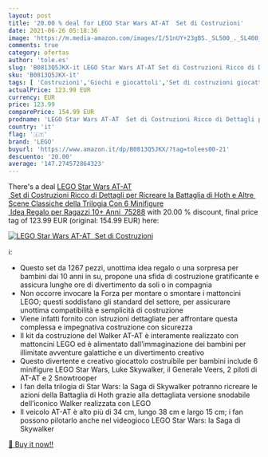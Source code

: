 ```yaml
---
layout: post
title: '20.00 % deal for LEGO Star Wars AT-AT  Set di Costruzioni'
date: 2021-06-26 05:18:36
image: 'https://m.media-amazon.com/images/I/51nUY+23gBS._SL500_._SL400_.jpg'
comments: true
category: ofertas
author: 'tole.es'
slug: 'B0813Q5JKX-it LEGO Star Wars AT-AT Set di Costruzioni Ricco di Dettagli...'
sku: 'B0813Q5JKX-it'
tags: [ 'Costruzioni','Giochi e giocattoli','Set di costruzioni giocattolo','lego', ]
actualPrice: 123.99 EUR
currency: EUR
price: 123.99
comparePrice: 154.99 EUR
prodname: 'LEGO Star Wars AT-AT  Set di Costruzioni Ricco di Dettagli per Ricreare la Battaglia di Hoth e Altre Scene Classiche della Trilogia Con 6 Minifigure  Idea Regalo per Ragazzi 10+ Anni  75288'
country: 'it'
flag: '🇮🇹'
brand: 'LEGO'
buyurl: 'https://www.amazon.it/dp/B0813Q5JKX/?tag=tolees00-21'
descuento: '20.00'
average: '147.274572864323'
---
```


There's a deal [LEGO Star Wars AT-AT  Set di Costruzioni Ricco di Dettagli per Ricreare la Battaglia di Hoth e Altre Scene Classiche della Trilogia Con 6 Minifigure  Idea Regalo per Ragazzi 10+ Anni  75288](https://www.amazon.it/dp/B0813Q5JKX/?tag=tolees00-21)  with  20.00 % discount, final price tag of  123.99 EUR (original: 154.99 EUR) here:

[![LEGO Star Wars AT-AT  Set di Costruzioni](https://m.media-amazon.com/images/I/51nUY+23gBS._SL500_._SL400_.jpg)](https://www.amazon.it/dp/B0813Q5JKX/?tag=tolees00-21)

ℹ️:

- Questo set da 1267 pezzi, unottima idea regalo o una sorpresa per bambini dai 10 anni in su, propone una sfida di costruzione gratificante e assicura lunghe ore di divertimento da soli o in compagnia
- Non occorre invocare la Forza per montare o smontare i mattoncini LEGO; questi soddisfano gli standard del settore, per assicurare unottima compatibilità e semplicità di costruzione
- Viene infatti fornito con istruzioni dettagliate per affrontare questa complessa e impegnativa costruzione con sicurezza
- Il kit da costruzione del Walker AT-AT è interamente realizzato con mattoncini LEGO ed è alimentato dall’immaginazione dei bambini per illimitate avventure galattiche e un divertimento creativo
- Questo divertente e creativo giocattolo costruibile per bambini include 6 minifigure LEGO Star Wars, Luke Skywalker, il Generale Veers, 2 piloti di AT-AT e 2 Snowtrooper
- I fan della trilogia di Star Wars: la Saga di Skywalker potranno ricreare le azioni della Battaglia di Hoth grazie alla dettagliata versione snodabile dell’iconico Walker realizzata con LEGO
- Il veicolo AT-AT è alto più di 34 cm, lungo 38 cm e largo 15 cm; i fan possono pilotarlo anche nel videogioco LEGO Star Wars: la Saga di Skywalker

[🛒 Buy it now!!](https://www.amazon.it/dp/B0813Q5JKX/?tag=tolees00-21)
